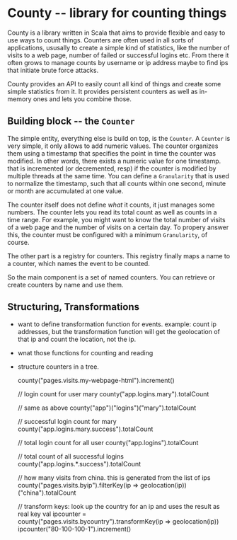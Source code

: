 # County -- library for counting things

County is a library written in Scala that aims to provide flexible and easy to use ways
to count things. Counters are often used in all sorts of applications, ususally to create
a simple kind of statistics, like the number of visits to a web page, number of failed or
successful logins etc. From there it often grows to manage counts by username or ip address
maybe to find ips that initiate brute force attacks.

County provides an API to easily count all kind of things and create some simple statistics
from it. It provides persistent counters as well as in-memory ones and lets you combine
those.


## Building block -- the `Counter`

The simple entity, everything else is build on top, is the `Counter`. A `Counter` is very
simple, it only allows to add numeric values. The counter organizes them using a timestamp
that specifies the point in time the counter was modified. In other words, there exists
a numeric value for one timestamp. that is incremented (or decremented, resp) if the counter
is modified by multiple threads at the same time. You can define a `Granularity` that is
used to normalize the timestamp, such that all counts within one second, minute or month
are accumulated at one value.

The counter itself does not define _what_ it counts, it just manages some numbers. The
counter lets you read its total count as well as counts in a time range. For example, you
might want to know the total number of visits of a web page and the number of visits on a
certain day. To propery answer this, the counter must be configured with a minimum `Granularity`,
of course.

The other part is a registry for counters. This registry finally maps a name to a counter,
which names the event to be counted.

So the main component is a set of named counters. You can retrieve or create counters by
name and use them.


## Structuring, Transformations

- want to define transformation function for events. example: count ip addresses, but the
  transformation function will get the geolocation of that ip and count the location, not
  the ip.
- wnat those functions for counting and reading
- structure counters in a tree.


    county("pages.visits.my-webpage-html").increment()

    // login count for user mary
    county("app.logins.mary").totalCount

    // same as above
    county("app")("logins")("mary").totalCount

    // successful login count for mary
    county("app.logins.mary.success").totalCount

    // total login count for all user
    county("app.logins").totalCount

    // total count of all successful logins
    county("app.logins.*.success").totalCount

    // how many visits from china. this is generated from the list of ips
    county("pages.visits.byip").filterKey(ip => geolocation(ip))("china").totalCount

    // transform keys: look up the country for an ip and uses the result as real key
    val ipcounter = county("pages.visits.bycountry").transformKey(ip => geolocation(ip))
    ipcounter("80-100-100-1").increment()